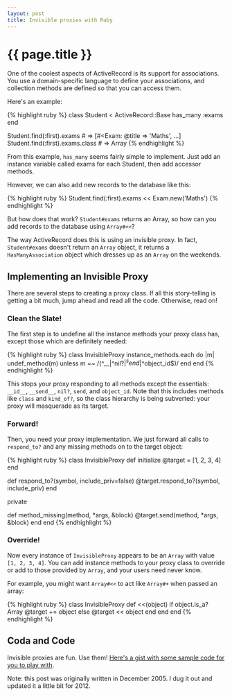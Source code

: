 ```yaml
---
layout: post
title: Invisible proxies with Ruby
---
```


# {{ page.title }}

One of the coolest aspects of ActiveRecord is its support for associations. You use a domain-specific language to define your associations, and collection methods are defined so that you can access them.

Here's an example:

{% highlight ruby %}
class Student < ActiveRecord::Base
  has_many :exams
end

Student.find(:first).exams # => [#<Exam: @title => 'Maths', ...]
Student.find(:first).exams.class # => Array
{% endhighlight %}

From this example, `has_many` seems fairly simple to implement. Just add an instance variable called exams for each Student, then add accessor methods.

However, we can also add new records to the database like this:

{% highlight ruby %}
Student.find(:first).exams << Exam.new('Maths')
{% endhighlight %}

But how does that work? `Student#exams` returns an Array, so how can you add records to the database using `Array#<<`?

The way ActiveRecord does this is using an invisible proxy. In fact, `Student#exams` doesn't return an `Array` object, it returns a `HasManyAssociation` object which dresses up as an `Array` on the weekends.

## Implementing an Invisible Proxy

There are several steps to creating a proxy class. If all this story-telling is getting a bit much, jump ahead and read all the code. Otherwise, read on!

### Clean the Slate!

The first step is to undefine all the instance methods your proxy class has, except those which are definitely needed:

{% highlight ruby %}
class InvisibleProxy
  instance_methods.each do |m|
    undef_method(m) unless m =~ /(^__|^nil\?$|^send$|^object_id$)/
  end
end
{% endhighlight %}

This stops your proxy responding to all methods except the essentials: `__id__`, `__send__`, `nil?`, `send`, and `object_id`. Note that this includes methods like `class` and `kind_of?`, so the class hierarchy is being subverted: your proxy will masquerade as its target.

### Forward!

Then, you need your proxy implementation. We just forward all calls to `respond_to?` and any missing methods on to the target object:

{% highlight ruby %}
class InvisibleProxy
  def initialize
    @target = [1, 2, 3, 4]
  end

  def respond_to?(symbol, include_priv=false)
    @target.respond_to?(symbol, include_priv)
  end

  private

  def method_missing(method, *args, &block)
    @target.send(method, *args, &block)
  end
end
{% endhighlight %}

### Override!

Now every instance of `InvisibleProxy` appears to be an `Array` with value `[1, 2, 3, 4]`. You can add instance methods to your proxy class to override or add to those provided by `Array`, and your users need never know.

For example, you might want `Array#<<` to act like `Array#+` when passed an array:

{% highlight ruby %}
class InvisibleProxy
  def <<(object)
    if object.is_a? Array
      @target += object
    else
      @target << object
    end
  end
end
{% endhighlight %}

## Coda and Code

Invisible proxies are fun. Use them! [Here's a gist with some sample code for you to play with](https://gist.github.com/3550245).

<p class="footnote">Note: this post was originally written in December 2005. I dug it out and updated it a little bit for 2012.</p>
